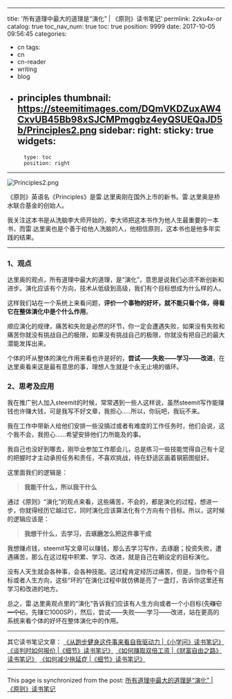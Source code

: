 
---
title: '所有道理中最大的道理是“演化” | 《原则》读书笔记'
permlink: 2zku4x-or
catalog: true
toc_nav_num: true
toc: true
position: 9999
date: 2017-10-05 09:56:45
categories:
- cn
tags:
- cn
- cn-reader
- writing
- blog
- principles
thumbnail: https://steemitimages.com/DQmVKDZuxAW4CxvUB45Bb98xSJCMPmggbz4eyQSUEQaJD5b/Principles2.png
sidebar:
    right:
        sticky: true
widgets:
    -
        type: toc
        position: right
---


![Principles2.png](https://steemitimages.com/DQmVKDZuxAW4CxvUB45Bb98xSJCMPmggbz4eyQSUEQaJD5b/Principles2.png)

《原则》英语名《Principles》是雷.达里奥刚在国外上市的新书。雷.达里奥是桥水联合基金的创始人。

我关注这本书是从洗脑李大师开始的，李大师把这本书作为他人生最重要的一本书，而雷.达里奥也是个善于给他人洗脑的人，他相信原则，这本书也是他多年实践的结果。

---

### 1、观点

达里奥的观点，所有道理中最大的道理，是“演化”，意思是说我们必须不断创新和进步。演化应该有个方向，技术从低级到高级，我们有个目标想成为什么样的人。

这样我们站在一个系统上来看问题，**评价一个事物的好坏，就不能只看个体，得看它在整体演化中是个什么作用**。

顺应演化的规律，痛苦和失败是必然的环节，你一定会遭遇失败，如果没有失败和痛苦你就没有挑战自己的极限，如果没有挑战自己的极限，你就没有把自己的最大潜能发挥出来。

个体的坏从整体的演化作用来看也许是好的，**尝试——失败——学习——改进**，在达里奥看来这是最有意思的事，理想人生就是个永无止境的循环。

### 2、思考及应用

我在推广别人加入steemit的时候，常常遇到一些人这样说，虽然steemit写作能赚钱也许赚大钱，可是我写不好文章，我担心.....所以，你玩吧，我玩不来。

我在工作中带新人给他们安排一些没搞过或者有难度的工作任务时，他们会说，这个我不会，我担心......希望安排他们力所能及的事。

我自己也没好到哪去，刚毕业参加工作那会儿，总是练习一些技能觉得自己有十足的把握时才主动承担任务和责任，不喜欢挑战，待在舒适区画着钢筋图挺好。

这里面我们的逻辑是：
> **我能干什么，所以我干什么**

通过《原则》“演化”的观点来看，这些痛苦，不会的，都是演化的过程，想进一步，你就得经历它越过它，同时演化应该算法化有个方向有个目标。所以，这时候的逻辑应该是：

> **我想干什么，去学习，去琢磨怎么把这件事干成**

我想赚点钱，steemit写文章可以赚钱，那么去学习写作，去琢磨；投资失败，遭遇痛苦，那么在这过程中积累、学习、改进，就是自己在朝设定的目标演化。

没有人天生就会各种事，会各种技能。这过程肯定经历过痛苦，但是，当你有个目标或者人生方向，这些“坏的”在演化过程中就仿佛是亮了一盏灯，告诉你这里还有学习和改进的地方。

总之，雷.达里奥观点里的“演化”告诉我们应该有人生方向或者一个小目标(~~先赚它一个亿~~，先赚它1000SP），然后，尝试——失败——学习——改进，站在更高的系统来看个体的好坏在整体演化中的作用。

---

其它读书笔记文章：
[《从跑步健身这件事来看自我驱动力 |《小学问》读书笔记》](https://steemit.com/cn/@yellowbird/5gwyya-or)
[《谈判时如何报价 |《细节》读书笔记》](https://steemit.com/cn/@yellowbird/73xvlx-or)
[《如何赚取双倍工资 |《财富自由之路》读书笔记》](https://steemit.com/cn/@yellowbird/how-to-earn-double-pay-or)
[《如何减少拖延症 |《细节》读书笔记》](https://steemit.com/cn/@yellowbird/how-to-overcome-procrastination-or)

- - -

This page is synchronized from the post: [所有道理中最大的道理是“演化” | 《原则》读书笔记](https://steemit.com/@yellowbird/2zku4x-or)
